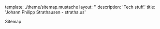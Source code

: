 template: ./theme/sitemap.mustache
layout: ''
description: 'Tech stuff.'
title: 'Johann Philipp Strathausen - stratha.us'


Sitemap
